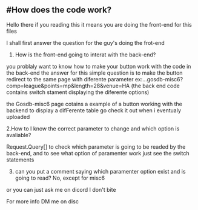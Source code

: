 #How does the code work?
-----
Hello there if you reading this it means  you are doing the front-end for this files

I shall first answer the question for the guy's doing the frot-end

1. How is the front-end going to interat with the back-end?

you problaly want to know how to make your button work with the code in the back-end the answer for this simple question is to make the button redirect to the same page with diferente parameter ex:...gosdb-misc6?comp=league&points=mp&length=28&venue=HA
(the back end code contains switch stament displaying the diferente options)

the Gosdb-misc6 page cotains a example of a button working with the backend to display a difFerente table go check it out when i eventualy uploaded

2.How to I know the correct parameter to change and which option is avaliable?


Request.Query[<nameofparameter>] to check which parameter is going to be readed by the back-end, and to see what option of paramenter work just see the switch statements
  
3. can you  put a comment saying which paramenter option exist and is going to read?
  No, except for misc6 
  
  
  or you can just ask me on dicord I don't bite
  
  
  For more info DM me on disc
